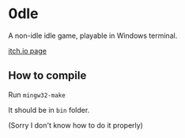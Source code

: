 # 0dle

A non-idle idle game, playable in Windows terminal.

[itch.io page](https://itch.io/embed/2459001)

## How to compile

Run `mingw32-make`

It should be in `bin` folder.

(Sorry I don't know how to do it properly)
